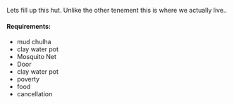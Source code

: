 Lets fill up this hut.
Unlike the other tenement this is where we actually live..

#### Requirements:
 - mud chulha
 - clay water pot
 - Mosquito Net
 - Door
 - clay water pot
 - poverty
 - food
 - cancellation
